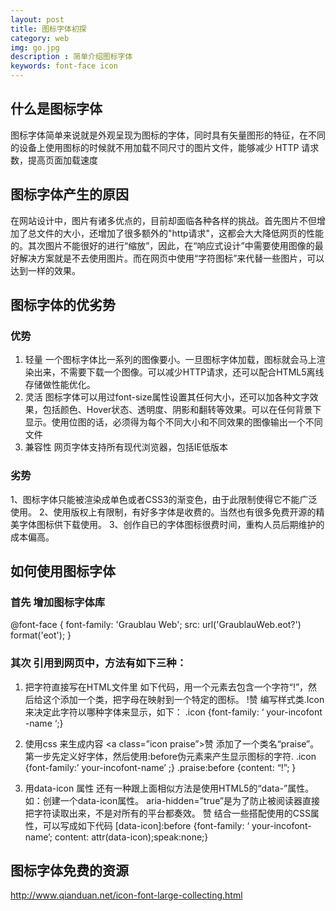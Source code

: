 ```yaml
---
layout: post
title: 图标字体初探 
category: web 
img: go.jpg
description : 简单介绍图标字体
keywords: font-face icon 
---
```


## 什么是图标字体
图标字体简单来说就是外观呈现为图标的字体，同时具有矢量图形的特征，在不同的设备上使用图标的时候就不用加载不同尺寸的图片文件，能够减少 HTTP 请求数，提高页面加载速度

## 图标字体产生的原因
在网站设计中，图片有诸多优点的，目前却面临各种各样的挑战。首先图片不但增加了总文件的大小，还增加了很多额外的"http请求"，这都会大大降低网页的性能的。其次图片不能很好的进行“缩放”，因此，在“响应式设计”中需要使用图像的最好解决方案就是不去使用图片。而在网页中使用“字符图标”来代替一些图片，可以达到一样的效果。

## 图标字体的优劣势

### 优势
1. 轻量 一个图标字体比一系列的图像要小。一旦图标字体加载，图标就会马上渲染出来，不需要下载一个图像。可以减少HTTP请求，还可以配合HTML5离线存储做性能优化。
2. 灵活 图标字体可以用过font-size属性设置其任何大小，还可以加各种文字效果，包括颜色、Hover状态、透明度、阴影和翻转等效果。可以在任何背景下显示。使用位图的话，必须得为每个不同大小和不同效果的图像输出一个不同文件
3. 兼容性 网页字体支持所有现代浏览器，包括IE低版本

### 劣势
1、图标字体只能被渲染成单色或者CSS3的渐变色，由于此限制使得它不能广泛使用。
2、使用版权上有限制，有好多字体是收费的。当然也有很多免费开源的精美字体图标供下载使用。
3、创作自已的字体图标很费时间，重构人员后期维护的成本偏高。


## 如何使用图标字体
### 首先 增加图标字体库
@font-face { font-family: 'Graublau Web'; src: url('GraublauWeb.eot?') format('eot'); }

### 其次 引用到网页中，方法有如下三种：
1. 把字符直接写在HTML文件里
如下代码，用一个<span>元素去包含一个字符“!”，然后给这个<span>添加一个类，把字母在映射到一个特定的图标。
<span class=”icon”>!</span>赞
编写样式类.Icon来决定此字符以哪种字体来显示，如下：
.icon {font-family: ‘ your-incofont -name ‘;}

2. 使用css 来生成内容
<a class=”icon praise”>赞</a>
添加了一个类名“praise”。第一步先定义好字体，然后使用:before伪元素来产生显示图标的字符.
.icon {font-family:’ your-incofont-name’ ;}
.praise:before {content: “!”; }

3. 用data-icon 属性
还有一种跟上面相似方法是使用HTML5的“data-”属性。如：创建一个data-icon属性。
aria-hidden=”true”是为了防止被阅读器直接把字符读取出来，不是对所有的平台都奏效。
<span aria-hidden=”true” data-icon=”!”></span>赞
结合一些搭配使用的CSS属性，可以写成如下代码
[data-icon]:before {font-family: ‘ your-incofont-name’; content: attr(data-icon);speak:none;}

## 图标字体免费的资源
http://www.qianduan.net/icon-font-large-collecting.html
